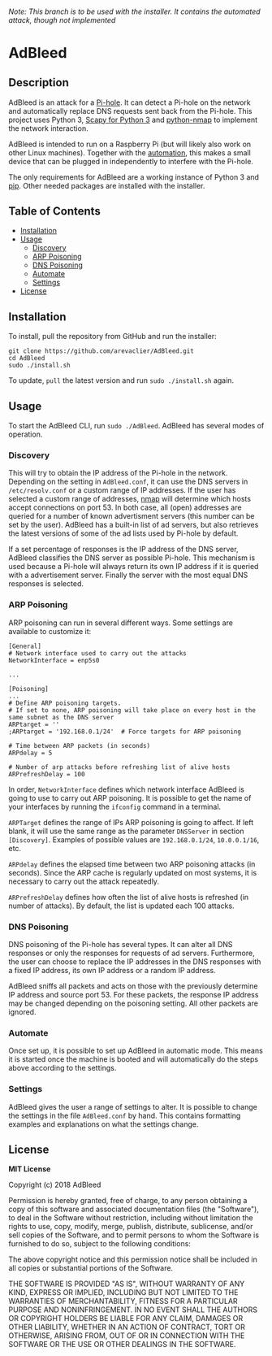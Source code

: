 ###### Note: This branch is to be used with the installer. It contains the automated attack, though not implemented

# AdBleed

## Description
AdBleed is an attack for a [Pi-hole](https://github.com/pi-hole/pi-hole). It can detect a Pi-hole on the network and automatically replace DNS requests sent back from the Pi-hole. This project uses Python 3, [Scapy for Python 3](https://github.com/phaethon/scapy) and [python-nmap](https://pypi.python.org/pypi/python-nmap) to implement the network interaction.

AdBleed is intended to run on a Raspberry Pi (but will likely also work on other Linux machines). Together with the [automation](#automate), this makes a small device that can be plugged in independently to interfere with the Pi-hole.

The only requirements for AdBleed are a working instance of Python 3 and [pip](https://pypi.python.org/pypi/pip/). Other needed packages are installed with the installer.

## Table of Contents
- [Installation](#installation)  
- [Usage](#usage)
  - [Discovery](#discovery)
  - [ARP Poisoning](#arp-poisoning)
  - [DNS Poisoning](#dns-poisoning)
  - [Automate](#automate)
  - [Settings](#settings)
- [License](#license)

## Installation
To install, pull the repository from GitHub and run the installer:
```
git clone https://github.com/arevaclier/AdBleed.git
cd AdBleed
sudo ./install.sh
```
To update, `pull` the latest version and run `sudo ./install.sh` again.

## Usage
To start the AdBleed CLI, run `sudo ./AdBleed`. AdBleed has several modes of operation.

### Discovery
This will try to obtain the IP address of the Pi-hole in the network. Depending on the setting in `AdBleed.conf`, it can use the DNS servers in `/etc/resolv.conf` or a custom range of IP addresses. If the user has selected a custom range of addresses, [nmap](https://pypi.python.org/pypi/python-nmap) will determine which hosts accept connections on port 53. In both case, all (open) addresses are queried for a number of known advertisment servers (this number can be set by the user). AdBleed has a built-in list of ad servers, but also retrieves the latest versions of some of the ad lists used by Pi-hole by default.

If a set percentage of responses is the IP address of the DNS server, AdBleed classifies the DNS server as possible Pi-hole. This mechanism is used because a Pi-hole will always return its own IP address if it is queried with a advertisement server. Finally the server with the most equal DNS responses is selected.

### ARP Poisoning
ARP poisoning can run in several different ways. Some settings are available to customize it:
```
[General]
# Network interface used to carry out the attacks
NetworkInterface = enp5s0

...

[Poisoning]
...
# Define ARP poisoning targets.
# If set to none, ARP poisoning will take place on every host in the same subnet as the DNS server
ARPtarget = ''
;ARPtarget = '192.168.0.1/24'  # Force targets for ARP poisoning

# Time between ARP packets (in seconds)
ARPdelay = 5

# Number of arp attacks before refreshing list of alive hosts
ARPrefreshDelay = 100
```
In order, `NetworkInterface` defines which network interface AdBleed is going to use to carry out ARP poisoning. It is possible to get the name of your interfaces by running the `ifconfig` command in a terminal.

`ARPTarget` defines the range of IPs ARP poisoning is going to affect. If left blank, it will use the same range as the parameter `DNSServer` in section `[Discovery]`. Examples of possible values are `192.168.0.1/24`, `10.0.0.1/16`, etc.

`ARPdelay` defines the elapsed time between two ARP poisoning attacks (in seconds). Since the ARP cache is regularly updated on most systems, it is necessary to carry out the attack repeatedly.

`ARPrefreshDelay` defines how often the list of alive hosts is refreshed (in number of attacks). By default, the list is updated each 100 attacks.

### DNS Poisoning
DNS poisoning of the Pi-hole has several types. It can alter all DNS responses or only the responses for requests of ad servers. Furthermore, the user can choose to replace the IP addresses in the DNS responses with a fixed IP address, its own IP address or a random IP address.

AdBleed sniffs all packets and acts on those with the previously determine IP address and source port 53. For these packets, the response IP address may be changed depending on the poisoning setting. All other packets are ignored.

### Automate
Once set up, it is possible to set up AdBleed in automatic mode. This means it is started once the machine is booted and will automatically do the steps above according to the settings.

### Settings
AdBleed gives the user a range of settings to alter. It is possible to change the settings in the file `AdBleed.conf`  by hand. This contains formatting examples and explanations on what the settings change.

## License
**MIT License**

Copyright (c) 2018 AdBleed

Permission is hereby granted, free of charge, to any person obtaining a copy
of this software and associated documentation files (the "Software"), to deal
in the Software without restriction, including without limitation the rights
to use, copy, modify, merge, publish, distribute, sublicense, and/or sell
copies of the Software, and to permit persons to whom the Software is
furnished to do so, subject to the following conditions:

The above copyright notice and this permission notice shall be included in all
copies or substantial portions of the Software.

THE SOFTWARE IS PROVIDED "AS IS", WITHOUT WARRANTY OF ANY KIND, EXPRESS OR
IMPLIED, INCLUDING BUT NOT LIMITED TO THE WARRANTIES OF MERCHANTABILITY,
FITNESS FOR A PARTICULAR PURPOSE AND NONINFRINGEMENT. IN NO EVENT SHALL THE
AUTHORS OR COPYRIGHT HOLDERS BE LIABLE FOR ANY CLAIM, DAMAGES OR OTHER
LIABILITY, WHETHER IN AN ACTION OF CONTRACT, TORT OR OTHERWISE, ARISING FROM,
OUT OF OR IN CONNECTION WITH THE SOFTWARE OR THE USE OR OTHER DEALINGS IN THE
SOFTWARE.
